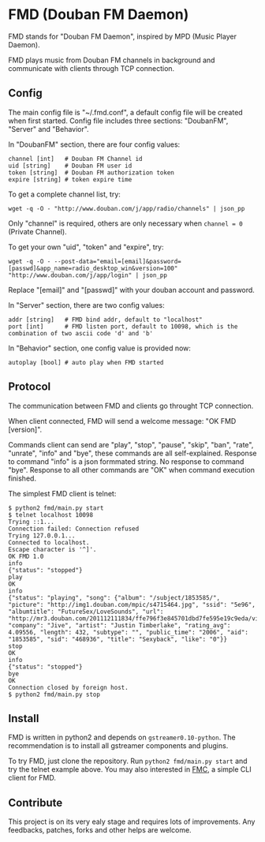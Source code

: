 # FMD (Douban FM Daemon)

FMD stands for "Douban FM Daemon", inspired by MPD (Music Player Daemon).

FMD plays music from Douban FM channels in background and communicate with clients through TCP connection.

## Config

The main config file is "~/.fmd.conf", a default config file will be created when first started.
Config file includes three sections: "DoubanFM", "Server" and "Behavior".

In "DoubanFM" section, there are four config values:

	channel [int]   # Douban FM Channel id
	uid [string]    # Douban FM user id
	token [string]  # Douban FM authorization token
	expire [string] # token expire time

To get a complete channel list, try:
	
	wget -q -O - "http://www.douban.com/j/app/radio/channels" | json_pp

Only "channel" is required, others are only necessary when `channel = 0` (Private Channel).

To get your own "uid", "token" and "expire", try:

	wget -q -O - --post-data="email=[email]&password=[passwd]&app_name=radio_desktop_win&version=100" "http://www.douban.com/j/app/login" | json_pp

Replace "[email]" and "[passwd]" with your douban account and password.

In "Server" section, there are two config values:

	addr [string]   # FMD bind addr, default to "localhost"
	port [int]      # FMD listen port, default to 10098, which is the combination of two ascii code 'd' and 'b'

In "Behavior" section, one config value is provided now:

	autoplay [bool] # auto play when FMD started

## Protocol

The communication between FMD and clients go throught TCP connection.

When client connected, FMD will send a welcome message: "OK FMD [version]".

Commands client can send are "play", "stop", "pause", "skip", "ban", "rate", "unrate", "info" and "bye", these commands are all self-explained.
Response to command "info" is a json formmated string. No response to command "bye". Response to all other commands are "OK" when command execution finished.

The simplest FMD client is telnet:

	$ python2 fmd/main.py start
	$ telnet localhost 10098
	Trying ::1...
	Connection failed: Connection refused
	Trying 127.0.0.1...
	Connected to localhost.
	Escape character is '^]'.
	OK FMD 1.0
	info
	{"status": "stopped"}
	play
	OK
	info
	{"status": "playing", "song": {"album": "/subject/1853585/", "picture": "http://img1.douban.com/mpic/s4715464.jpg", "ssid": "5e96", "albumtitle": "FutureSex/LoveSounds", "url": "http://mr3.douban.com/201112111834/ffe796f3e845701dbd7fe595e19c9eda/view/song/small/p468936.mp3", "company": "Jive", "artist": "Justin Timberlake", "rating_avg": 4.09556, "length": 432, "subtype": "", "public_time": "2006", "aid": "1853585", "sid": "468936", "title": "Sexyback", "like": "0"}}
	stop
	OK
	info
	{"status": "stopped"}
	bye
	OK
	Connection closed by foreign host.
	$ python2 fmd/main.py stop

## Install

FMD is written in python2 and depends on `gstreamer0.10-python`. The recommendation is to install all gstreamer components and plugins.

To try FMD, just clone the repository. Run `python2 fmd/main.py start` and try the telnet example above. You may also interested in [FMC](https://github.com/hzqtc/fmc), a simple CLI client for FMD.

## Contribute

This project is on its very ealy stage and requires lots of improvements. Any feedbacks, patches, forks and other helps are welcome.

